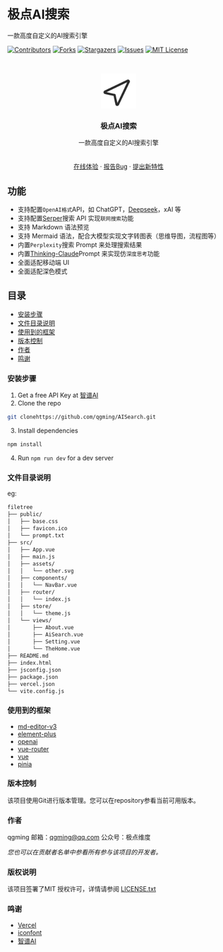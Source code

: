 
# 极点AI搜索

一款高度自定义的AI搜索引擎

<!-- PROJECT SHIELDS -->

[![Contributors][contributors-shield]][contributors-url]
[![Forks][forks-shield]][forks-url]
[![Stargazers][stars-shield]][stars-url]
[![Issues][issues-shield]][issues-url]
[![MIT License][license-shield]][license-url]

<!-- PROJECT LOGO -->
<br />

<p align="center">
  <a href="https://github.com/qgming/AISearch">
    <img src="public/send.svg" alt="Logo" width="80" height="80">
  </a>

  <h3 align="center">极点AI搜索</h3>
  <p align="center">
    一款高度自定义的AI搜索引擎
    <br />
    <br />
    <br />
    <a href="https://s.jdwdai.com">在线体验</a>
    ·
    <a href="https://github.com/qgming/AISearch/issues">报告Bug</a>
    ·
    <a href="https://github.com/qgming/AISearch/issues">提出新特性</a>
  </p>

</p>

## 功能

- 支持配置`OpenAI格式`API，如 ChatGPT，[Deepseek](https://platform.deepseek.com/)，xAI 等
- 支持配置[Serper](https://serper.dev/)搜索 API 实现`联网搜索`功能
- 支持 Markdown 语法预览
- 支持 Mermaid 语法，配合大模型实现文字转图表（思维导图，流程图等）
- 内置`Perplexity`搜索 Prompt 来处理搜索结果
- 内置[Thinking-Claude](https://github.com/richards199999/Thinking-Claude)Prompt 来实现仿`深度思考`功能
- 全面适配移动端 UI
- 全面适配深色模式
 
## 目录

- [安装步骤](#安装步骤)
- [文件目录说明](#文件目录说明)
- [使用到的框架](#使用到的框架)
- [版本控制](#版本控制)
- [作者](#作者)
- [鸣谢](#鸣谢)


### **安装步骤**

1. Get a free API Key at [智谱AI](https://open.bigmodel.cn/)
2. Clone the repo

```sh
git clonehttps://github.com/qgming/AISearch.git
```

3. Install dependencies
```sh
npm install
```
4. Run `npm run dev` for a dev server

### 文件目录说明
eg:

```
filetree 
├── public/
│   ├── base.css
│   ├── favicon.ico
│   └── prompt.txt
├── src/
│   ├── App.vue
│   ├── main.js
│   ├── assets/
│   │   └── other.svg
│   ├── components/
│   │   └── NavBar.vue
│   ├── router/
│   │   └── index.js
│   ├── store/
│   │   └── theme.js
│   └── views/
│       ├── About.vue
│       ├── AiSearch.vue
│       ├── Setting.vue
│       └── TheHome.vue
├── README.md
├── index.html
├── jsconfig.json
├── package.json
├── vercel.json
└── vite.config.js
```


### 使用到的框架

- [md-editor-v3](https://github.com/shaojintian/md-editor-v3)
- [element-plus](https://element-plus.org/zh-CN/)
- [openai](https://platform.openai.com/)
- [vue-router](https://router.vuejs.org/zh/)
- [vue](https://v3.cn.vuejs.org/)
- [pinia](https://pinia.vuejs.org/zh/)

### 版本控制

该项目使用Git进行版本管理。您可以在repository参看当前可用版本。

### 作者

qgming
邮箱：qgming@qq.com
公众号：极点维度   

 *您也可以在贡献者名单中参看所有参与该项目的开发者。*

### 版权说明

该项目签署了MIT 授权许可，详情请参阅 [LICENSE.txt](https://github.com/qgming/AISearch/blob/main/LICENSE.txt)

### 鸣谢

- [Vercel](https://www.vercel.com)
- [iconfont](https://www.iconfont.cn/)
- [智谱AI](https://open.bigmodel.cn/)

<!-- links -->
[your-project-path]:qgming/AISearch
[contributors-shield]: https://img.shields.io/github/contributors/qgming/AISearch.svg?style=flat-square
[contributors-url]: https://github.com/qgming/AISearch/graphs/contributors
[forks-shield]: https://img.shields.io/github/forks/qgming/AISearch.svg?style=flat-square
[forks-url]: https://github.com/qgming/AISearch/network/members
[stars-shield]: https://img.shields.io/github/stars/qgming/AISearch.svg?style=flat-square
[stars-url]: https://github.com/qgming/AISearch/stargazers
[issues-shield]: https://img.shields.io/github/issues/qgming/AISearch.svg?style=flat-square
[issues-url]: https://img.shields.io/github/issues/qgming/AISearch.svg
[license-shield]: https://img.shields.io/github/license/qgming/AISearch.svg?style=flat-square
[license-url]: https://github.com/gming/AISearch/blob/main/LICENSE.txt
